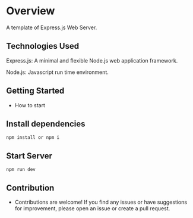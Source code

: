 # Overview

A template of Express.js Web Server.

## Technologies Used
Express.js: A minimal and flexible Node.js web application framework.

Node.js: Javascript run time environment.

## Getting Started

- How to start

## Install dependencies

```
npm install or npm i
```

## Start Server

```
npm run dev
```

<!-- ```
npm run server (hot reloading)
``` -->

## Contribution

- Contributions are welcome! If you find any issues or have suggestions for improvement, please open an issue or create a pull request.


